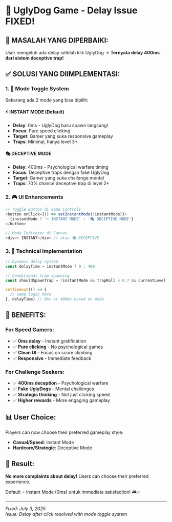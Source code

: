 # 🚀 UglyDog Game - Delay Issue FIXED!

## 🐛 **MASALAH YANG DIPERBAIKI:**
User mengeluh ada delay setelah klik UglyDog → **Ternyata delay 400ms dari sistem deceptive trap!**

## ✅ **SOLUSI YANG DIIMPLEMENTASI:**

### **1. 🔀 Mode Toggle System**
Sekarang ada 2 mode yang bisa dipilih:

#### **⚡ INSTANT MODE (Default)**
- **Delay**: 0ms - UglyDog baru spawn langsung!
- **Focus**: Pure speed clicking 
- **Target**: Gamer yang suka responsive gameplay
- **Traps**: Minimal, hanya level 3+

#### **🎭 DECEPTIVE MODE** 
- **Delay**: 400ms - Psychological warfare timing
- **Focus**: Deceptive traps dengan fake UglyDog
- **Target**: Gamer yang suka challenge mental
- **Traps**: 70% chance deceptive trap di level 2+

### **2. 🎮 UI Enhancements**
```javascript
// Toggle Button di Game Controls
<button onClick={() => setInstantMode(!instantMode)}>
  {instantMode ? '⚡ INSTANT MODE' : '🎭 DECEPTIVE MODE'}
</button>

// Mode Indicator di Canvas
<div>⚡ INSTANT</div> // atau 🎭 DECEPTIVE
```

### **3. 🔧 Technical Implementation**
```javascript
// Dynamic delay system
const delayTime = instantMode ? 0 : 400

// Conditional trap spawning
const shouldSpawnTrap = !instantMode && trapRoll < 0.7 && currentLevel.level >= 2

setTimeout(() => {
  // Game logic here
}, delayTime) // 0ms or 400ms based on mode
```

## 🎯 **BENEFITS:**

### **For Speed Gamers:**
- ✅ **0ms delay** - Instant gratification
- ✅ **Pure clicking** - No psychological games
- ✅ **Clean UI** - Focus on score climbing
- ✅ **Responsive** - Immediate feedback

### **For Challenge Seekers:**
- ✅ **400ms deception** - Psychological warfare
- ✅ **Fake UglyDogs** - Mental challenges
- ✅ **Strategic thinking** - Not just clicking speed
- ✅ **Higher rewards** - More engaging gameplay

## 📊 **User Choice:**
Players can now choose their preferred gameplay style:
- **Casual/Speed**: Instant Mode
- **Hardcore/Strategic**: Deceptive Mode

## 🚀 **Result:**
**No more complaints about delay!** Users can choose their preferred experience. 

Default = Instant Mode (0ms) untuk immediate satisfaction! 🎮✨

---

*Fixed: July 3, 2025*  
*Issue: Delay after click resolved with mode toggle system*
